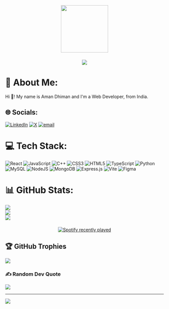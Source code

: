 <div align="center">
  <img height="150" src="https://media.giphy.com/media/M9gbBd9nbDrOTu1Mqx/giphy.gif"  />
</div>

###

<div align="center">
  <img src="https://visitor-badge.laobi.icu/badge?page_id=Blaze0800.Blaze0800&"  />
</div>

###

# 💫 About Me:
Hi 👋! My name is Aman Dhiman and I'm a Web Developer, from India.

## 🌐 Socials:
[![LinkedIn](https://img.shields.io/badge/LinkedIn-%230077B5.svg?logo=linkedin&logoColor=white)](https://linkedin.com/in/aman-dhiman-cs) [![X](https://img.shields.io/badge/X-black.svg?logo=X&logoColor=white)](https://x.com/amandhiman130) [![email](https://img.shields.io/badge/Email-D14836?logo=gmail&logoColor=white)](mailto:amandhiman130@gmail.com) 

# 💻 Tech Stack:
![React](https://img.shields.io/badge/react-%2320232a.svg?style=for-the-badge&logo=react&logoColor=%2361DAFB) ![JavaScript](https://img.shields.io/badge/javascript-%23323330.svg?style=for-the-badge&logo=javascript&logoColor=%23F7DF1E) ![C++](https://img.shields.io/badge/c++-%2300599C.svg?style=for-the-badge&logo=c%2B%2B&logoColor=white) ![CSS3](https://img.shields.io/badge/css3-%231572B6.svg?style=for-the-badge&logo=css3&logoColor=white) ![HTML5](https://img.shields.io/badge/html5-%23E34F26.svg?style=for-the-badge&logo=html5&logoColor=white) ![TypeScript](https://img.shields.io/badge/typescript-%23007ACC.svg?style=for-the-badge&logo=typescript&logoColor=white) ![Python](https://img.shields.io/badge/python-3670A0?style=for-the-badge&logo=python&logoColor=ffdd54) ![MySQL](https://img.shields.io/badge/mysql-4479A1.svg?style=for-the-badge&logo=mysql&logoColor=white) ![NodeJS](https://img.shields.io/badge/node.js-6DA55F?style=for-the-badge&logo=node.js&logoColor=white) ![MongoDB](https://img.shields.io/badge/MongoDB-%234ea94b.svg?style=for-the-badge&logo=mongodb&logoColor=white) ![Express.js](https://img.shields.io/badge/express.js-%23404d59.svg?style=for-the-badge&logo=express&logoColor=%2361DAFB) ![Vite](https://img.shields.io/badge/vite-%23646CFF.svg?style=for-the-badge&logo=vite&logoColor=white) ![Figma](https://img.shields.io/badge/figma-%23F24E1E.svg?style=for-the-badge&logo=figma&logoColor=white)
# 📊 GitHub Stats:
![](https://github-readme-stats.vercel.app/api?username=Blaze0800&theme=radical&hide_border=true&include_all_commits=true&count_private=false)<br/>
![](https://nirzak-streak-stats.vercel.app/?user=Blaze0800&theme=radical&hide_border=true)<br/>
![](https://github-readme-stats.vercel.app/api/top-langs/?username=Blaze0800&theme=radical&hide_border=true&include_all_commits=true&count_private=false&layout=compact)

###

<div align="center">
  <a href="https://open.spotify.com/user/31ex7krjhmq5iurkjfykgomay3ay">
    <img src="https://spotify-recently-played-readme.vercel.app/api?user=31ex7krjhmq5iurkjfykgomay3ay&count=5" alt="Spotify recently played"  />
  </a>
</div>

###

## 🏆 GitHub Trophies
![](https://github-profile-trophy.vercel.app/?username=Blaze0800&theme=radical&no-frame=true&no-bg=true&margin-w=4)

### ✍️ Random Dev Quote
![](https://quotes-github-readme.vercel.app/api?type=horizontal&theme=radical)

---
[![](https://visitcount.itsvg.in/api?id=Blaze0800&icon=0&color=0)](https://visitcount.itsvg.in)

<!-- Proudly created with GPRM ( https://gprm.itsvg.in ) -->

